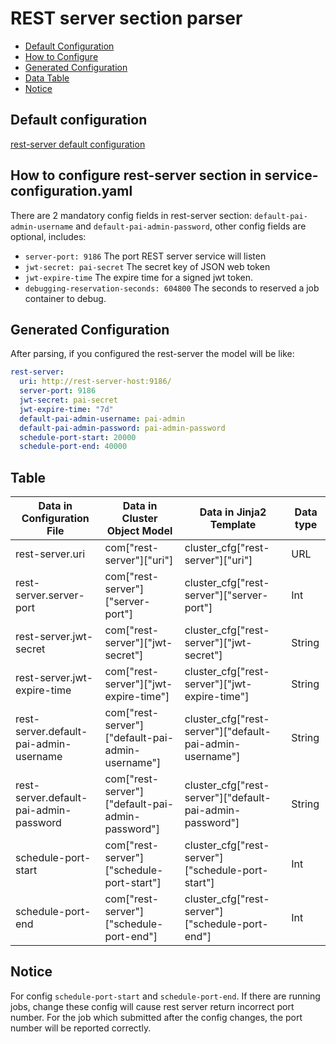 # REST server section parser

- [Default Configuration](#Default-configuration-)
- [How to Configure](#How-to-configure-rest-server-section-in-service-configurationyaml-)
- [Generated Configuration](#Generated-configuration-)
- [Data Table](#Table-)
- [Notice](#Notice-)

## Default configuration

[rest-server default configuration](rest-server.yaml)

## How to configure rest-server section in service-configuration.yaml

There are 2 mandatory config fields in rest-server section: `default-pai-admin-username` and `default-pai-admin-password`,
other config fields are optional, includes:

- `server-port: 9186` The port REST server service will listen
- `jwt-secret: pai-secret` The secret key of JSON web token
- `jwt-expire-time` The expire time for a signed jwt token.
- `debugging-reservation-seconds: 604800` The seconds to reserved a job container to debug.

## Generated Configuration

After parsing, if you configured the rest-server the model will be like:

```yaml
rest-server:
  uri: http://rest-server-host:9186/
  server-port: 9186
  jwt-secret: pai-secret
  jwt-expire-time: "7d"
  default-pai-admin-username: pai-admin
  default-pai-admin-password: pai-admin-password
  schedule-port-start: 20000
  schedule-port-end: 40000
```

## Table

| Data in Configuration File             | Data in Cluster Object Model                     | Data in Jinja2 Template                                  | Data type |
|----------------------------------------|--------------------------------------------------|----------------------------------------------------------|-----------|
| rest-server.uri                        | com["rest-server"]["uri"]                        | cluster_cfg["rest-server"]["uri"]                        | URL       |
| rest-server.server-port                | com["rest-server"]["server-port"]                | cluster_cfg["rest-server"]["server-port"]                | Int       |
| rest-server.jwt-secret                 | com["rest-server"]["jwt-secret"]                 | cluster_cfg["rest-server"]["jwt-secret"]                 | String    |
| rest-server.jwt-expire-time            | com["rest-server"]["jwt-expire-time"]            | cluster_cfg["rest-server"]["jwt-expire-time"]            | String    |
| rest-server.default-pai-admin-username | com["rest-server"]["default-pai-admin-username"] | cluster_cfg["rest-server"]["default-pai-admin-username"] | String    |
| rest-server.default-pai-admin-password | com["rest-server"]["default-pai-admin-password"] | cluster_cfg["rest-server"]["default-pai-admin-password"] | String    |
| schedule-port-start                    | com["rest-server"]["schedule-port-start"]        | cluster_cfg["rest-server"]["schedule-port-start"]        | Int       |
| schedule-port-end                      | com["rest-server"]["schedule-port-end"]          | cluster_cfg["rest-server"]["schedule-port-end"]          | Int       |

## Notice
For config `schedule-port-start` and `schedule-port-end`. If there are running jobs, change these config will cause rest server return incorrect port number.
For the job which submitted after the config changes, the port number will be reported correctly.